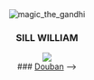<div align="center">
  <!-- ![HeadImg](https://img.picui.cn/free/2025/04/17/68011dcca258e.jpg "magic_the_gandhi") -->
  <!-- ### SILL WILLIAM -->
  <img src="https://img.picui.cn/free/2025/04/17/68011dcca258e.jpg" alt="magic_the_gandhi" />
  <h3>SILL WILLIAM</h3>
</div>
<div align="center">
  <img src="https://github-readme-stats.vercel.app/api/top-langs/?username=Sill-William&layout=compact&langs_count=8" />
</div>
<div align="center">
  <!--
    # Using Git Action to update social links in profile automatically 
    # ./.github/workflows/update-events.yml
    name: Update events 
    on: 
      watch: 
        types: started 
        schedule: 
        - cron: '0 0 * * *' 
        jobs: 
          update-social: 
            runs-on: ubuntu-latest 
            steps: 
            - name: Social Readme 
            uses: zylele/social-readme@master 
            with: 
              blog_rss_link: https://achuan-2.top/atom.xml 
              blog_limit: 10 
              douban_name: sjx270992395 
              douban_limit: 10
  -->
  <!-- 
  <table>
    <tbody>
      <tr>
        <td valign="top" width="50%"> ### <a href="https://achuan-2.github.io/" target="_blank">Recent Blog</a>
          <!-- START_SECTION:blog --> <!-- END_SECTION:blog --> </td>
        <td valign="top" width="50%"> ### <a href="https://www.douban.com/people/sjx270992395/" target="_blank">Douban</a>
          <!-- START_SECTION:douban --> <!-- END_SECTION:douban --> </td>
      </tr>
    </tbody>
  </table>
  -->
</div>
<!---
Sill-William/Sill-William is a ✨ special ✨ repository because its `README.md` (this file) appears on your GitHub profile.
You can click the Preview link to take a look at your changes.
--->
